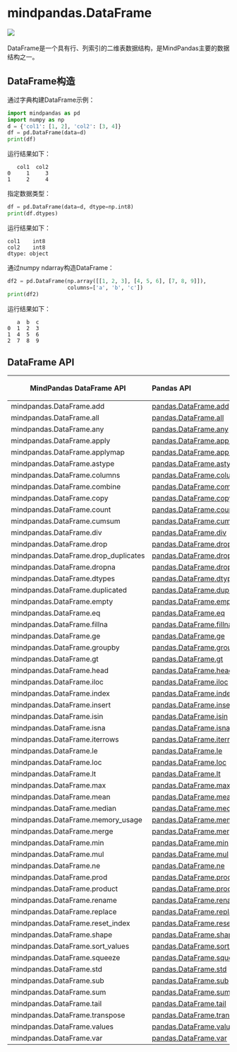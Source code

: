 # mindpandas.DataFrame

<a href="https://gitee.com/mindspore/docs/blob/r2.0/docs/mindpandas/docs/source_zh_cn/mindpandas.DataFrame.md" target="_blank"><img src="https://mindspore-website.obs.cn-north-4.myhuaweicloud.com/website-images/r2.0/resource/_static/logo_source.png"></a>&nbsp;&nbsp;

DataFrame是一个具有行、列索引的二维表数据结构，是MindPandas主要的数据结构之一。

## DataFrame构造

通过字典构建DataFrame示例：

```python
import mindpandas as pd
import numpy as np
d = {'col1': [1, 2], 'col2': [3, 4]}
df = pd.DataFrame(data=d)
print(df)
```

运行结果如下：

```text
   col1  col2
0     1     3
1     2     4
```

指定数据类型：

```python
df = pd.DataFrame(data=d, dtype=np.int8)
print(df.dtypes)
```

运行结果如下：

```text
col1    int8
col2    int8
dtype: object
```

通过numpy ndarray构造DataFrame：

```python
df2 = pd.DataFrame(np.array([[1, 2, 3], [4, 5, 6], [7, 8, 9]]),
                   columns=['a', 'b', 'c'])
print(df2)
```

运行结果如下：

```text
   a  b  c
0  1  2  3
1  4  5  6
2  7  8  9
```

## DataFrame API

| MindPandas DataFrame API             | Pandas API                                                                                                                                                                    | 支持平台 |
|--------------------------------------|:------------------------------------------------------------------------------------------------------------------------------------------------------------------------------|---------------------|
| mindpandas.DataFrame.add             | [pandas.DataFrame.add](https://pandas.pydata.org/pandas-docs/version/1.3.5/reference/api/pandas.DataFrame.add.html#pandas.DataFrame.add)                                      | CPU                 |
| mindpandas.DataFrame.all             | [pandas.DataFrame.all](https://pandas.pydata.org/pandas-docs/version/1.3.5/reference/api/pandas.DataFrame.all.html#pandas.DataFrame.all)                                      | CPU                 |
| mindpandas.DataFrame.any             | [pandas.DataFrame.any](https://pandas.pydata.org/pandas-docs/version/1.3.5/reference/api/pandas.DataFrame.any.html#pandas.DataFrame.any)                                      | CPU                 |
| mindpandas.DataFrame.apply           | [pandas.DataFrame.apply](https://pandas.pydata.org/pandas-docs/version/1.3.5/reference/api/pandas.DataFrame.apply.html#pandas.DataFrame.apply)                                | CPU                 |
| mindpandas.DataFrame.applymap        | [pandas.DataFrame.applymap](https://pandas.pydata.org/pandas-docs/version/1.3.5/reference/api/pandas.DataFrame.applymap.html#pandas.DataFrame.applymap)                       | CPU                 |
| mindpandas.DataFrame.astype          | [pandas.DataFrame.astype](https://pandas.pydata.org/pandas-docs/version/1.3.5/reference/api/pandas.DataFrame.astype.html#pandas.DataFrame.astype)                             | CPU                 |
| mindpandas.DataFrame.columns         | [pandas.DataFrame.columns](https://pandas.pydata.org/pandas-docs/version/1.3.5/reference/api/pandas.DataFrame.columns.html#pandas.DataFrame.columns)                          | CPU                 |
| mindpandas.DataFrame.combine         | [pandas.DataFrame.combine](https://pandas.pydata.org/pandas-docs/version/1.3.5/reference/api/pandas.DataFrame.combine.html#pandas.DataFrame.combine)                          | CPU                 |
| mindpandas.DataFrame.copy            | [pandas.DataFrame.copy](https://pandas.pydata.org/pandas-docs/version/1.3.5/reference/api/pandas.DataFrame.copy.html#pandas.DataFrame.copy)                                   | CPU                 |
| mindpandas.DataFrame.count           | [pandas.DataFrame.count](https://pandas.pydata.org/pandas-docs/version/1.3.5/reference/api/pandas.DataFrame.count.html#pandas.DataFrame.count)                                | CPU                 |
| mindpandas.DataFrame.cumsum          | [pandas.DataFrame.cumsum](https://pandas.pydata.org/pandas-docs/version/1.3.5/reference/api/pandas.DataFrame.cumsum.html#pandas.DataFrame.cumsum)                             | CPU                 |
| mindpandas.DataFrame.div             | [pandas.DataFrame.div](https://pandas.pydata.org/pandas-docs/version/1.3.5/reference/api/pandas.DataFrame.div.html#pandas.DataFrame.div)                                      | CPU                 |
| mindpandas.DataFrame.drop            | [pandas.DataFrame.drop](https://pandas.pydata.org/pandas-docs/version/1.3.5/reference/api/pandas.DataFrame.drop.html#pandas.DataFrame.drop)                                   | CPU                 |
| mindpandas.DataFrame.drop_duplicates | [pandas.DataFrame.drop_duplicates](https://pandas.pydata.org/pandas-docs/version/1.3.5/reference/api/pandas.DataFrame.drop_duplicates.html#pandas.DataFrame.drop_duplicates)  | CPU                 |
| mindpandas.DataFrame.dropna          | [pandas.DataFrame.dropna](https://pandas.pydata.org/pandas-docs/version/1.3.5/reference/api/pandas.DataFrame.dropna.html#pandas.DataFrame.dropna)                             | CPU                 |
| mindpandas.DataFrame.dtypes          | [pandas.DataFrame.dtypes](https://pandas.pydata.org/pandas-docs/version/1.3.5/reference/api/pandas.DataFrame.dtypes.html#pandas.DataFrame.dtypes)                             | CPU                 |
| mindpandas.DataFrame.duplicated      | [pandas.DataFrame.duplicated](https://pandas.pydata.org/pandas-docs/version/1.3.5/reference/api/pandas.DataFrame.duplicated.html#pandas.DataFrame.duplicated)                 | CPU                 |
| mindpandas.DataFrame.empty           | [pandas.DataFrame.empty](https://pandas.pydata.org/pandas-docs/version/1.3.5/reference/api/pandas.DataFrame.empty.html#pandas.DataFrame.empty)                                | CPU                 |
| mindpandas.DataFrame.eq              | [pandas.DataFrame.eq](https://pandas.pydata.org/pandas-docs/version/1.3.5/reference/api/pandas.DataFrame.eq.html#pandas.DataFrame.eq)                                         | CPU                 |
| mindpandas.DataFrame.fillna          | [pandas.DataFrame.fillna](https://pandas.pydata.org/pandas-docs/version/1.3.5/reference/api/pandas.DataFrame.fillna.html#pandas.DataFrame.fillna)                             | CPU                 |
| mindpandas.DataFrame.ge              | [pandas.DataFrame.ge](https://pandas.pydata.org/pandas-docs/version/1.3.5/reference/api/pandas.DataFrame.ge.html#pandas.DataFrame.ge)                                         | CPU                 |
| mindpandas.DataFrame.groupby         | [pandas.DataFrame.groupby](https://pandas.pydata.org/pandas-docs/version/1.3.5/reference/api/pandas.DataFrame.groupby.html#pandas.DataFrame.groupby)                          | CPU                 |
| mindpandas.DataFrame.gt              | [pandas.DataFrame.gt](https://pandas.pydata.org/pandas-docs/version/1.3.5/reference/api/pandas.DataFrame.gt.html#pandas.DataFrame.gt)                                         | CPU                 |
| mindpandas.DataFrame.head            | [pandas.DataFrame.head](https://pandas.pydata.org/pandas-docs/version/1.3.5/reference/api/pandas.DataFrame.head.html#pandas.DataFrame.head)                                   | CPU                 |
| mindpandas.DataFrame.iloc            | [pandas.DataFrame.iloc](https://pandas.pydata.org/pandas-docs/version/1.3.5/reference/api/pandas.DataFrame.iloc.html#pandas.DataFrame.iloc)                                   | CPU                 |
| mindpandas.DataFrame.index           | [pandas.DataFrame.index](https://pandas.pydata.org/pandas-docs/version/1.3.5/reference/api/pandas.DataFrame.index.html#pandas.DataFrame.index)                                | CPU                 |
| mindpandas.DataFrame.insert          | [pandas.DataFrame.insert](https://pandas.pydata.org/pandas-docs/version/1.3.5/reference/api/pandas.DataFrame.insert.html#pandas.DataFrame.insert)                             | CPU                 |
| mindpandas.DataFrame.isin            | [pandas.DataFrame.isin](https://pandas.pydata.org/pandas-docs/version/1.3.5/reference/api/pandas.DataFrame.isin.html#pandas.DataFrame.isin)                                   | CPU                 |
| mindpandas.DataFrame.isna            | [pandas.DataFrame.isna](https://pandas.pydata.org/pandas-docs/version/1.3.5/reference/api/pandas.DataFrame.isna.html#pandas.DataFrame.isna)                                   | CPU                 |
| mindpandas.DataFrame.iterrows        | [pandas.DataFrame.iterrows](https://pandas.pydata.org/pandas-docs/version/1.3.5/reference/api/pandas.DataFrame.iterrows.html#pandas.DataFrame.iterrows)                       | CPU                 |
| mindpandas.DataFrame.le              | [pandas.DataFrame.le](https://pandas.pydata.org/pandas-docs/version/1.3.5/reference/api/pandas.DataFrame.le.html#pandas.DataFrame.le)                                         | CPU                 |
| mindpandas.DataFrame.loc             | [pandas.DataFrame.loc](https://pandas.pydata.org/pandas-docs/version/1.3.5/reference/api/pandas.DataFrame.loc.html#pandas.DataFrame.loc)                                      | CPU                 |
| mindpandas.DataFrame.lt              | [pandas.DataFrame.lt](https://pandas.pydata.org/pandas-docs/version/1.3.5/reference/api/pandas.DataFrame.lt.html#pandas.DataFrame.lt)                                         | CPU                 |
| mindpandas.DataFrame.max             | [pandas.DataFrame.max](https://pandas.pydata.org/pandas-docs/version/1.3.5/reference/api/pandas.DataFrame.max.html#pandas.DataFrame.max)                                      | CPU                 |
| mindpandas.DataFrame.mean            | [pandas.DataFrame.mean](https://pandas.pydata.org/pandas-docs/version/1.3.5/reference/api/pandas.DataFrame.mean.html#pandas.DataFrame.mean)                                   | CPU                 |
| mindpandas.DataFrame.median          | [pandas.DataFrame.median](https://pandas.pydata.org/pandas-docs/version/1.3.5/reference/api/pandas.DataFrame.median.html#pandas.DataFrame.median)                             | CPU                 |
| mindpandas.DataFrame.memory_usage    | [pandas.DataFrame.memory_usage](https://pandas.pydata.org/pandas-docs/version/1.3.5/reference/api/pandas.DataFrame.memory_usage.html#pandas.DataFrame.memory_usage)           | CPU                 |
| mindpandas.DataFrame.merge           | [pandas.DataFrame.merge](https://pandas.pydata.org/pandas-docs/version/1.3.5/reference/api/pandas.DataFrame.merge.html#pandas.DataFrame.merge)                                | CPU                 |
| mindpandas.DataFrame.min             | [pandas.DataFrame.min](https://pandas.pydata.org/pandas-docs/version/1.3.5/reference/api/pandas.DataFrame.min.html#pandas.DataFrame.min)                                      | CPU                 |
| mindpandas.DataFrame.mul             | [pandas.DataFrame.mul](https://pandas.pydata.org/pandas-docs/version/1.3.5/reference/api/pandas.DataFrame.mul.html#pandas.DataFrame.mul)                                      | CPU                 |
| mindpandas.DataFrame.ne              | [pandas.DataFrame.ne](https://pandas.pydata.org/pandas-docs/version/1.3.5/reference/api/pandas.DataFrame.ne.html#pandas.DataFrame.ne)                                         | CPU                 |
| mindpandas.DataFrame.prod            | [pandas.DataFrame.prod](https://pandas.pydata.org/pandas-docs/version/1.3.5/reference/api/pandas.DataFrame.prod.html#pandas.DataFrame.prod)                                   | CPU                 |
| mindpandas.DataFrame.product         | [pandas.DataFrame.product](https://pandas.pydata.org/pandas-docs/version/1.3.5/reference/api/pandas.DataFrame.product.html#pandas.DataFrame.product)                          | CPU                 |
| mindpandas.DataFrame.rename          | [pandas.DataFrame.rename](https://pandas.pydata.org/pandas-docs/version/1.3.5/reference/api/pandas.DataFrame.rename.html#pandas.DataFrame.rename)                             | CPU                 |
| mindpandas.DataFrame.replace         | [pandas.DataFrame.replace](https://pandas.pydata.org/pandas-docs/version/1.3.5/reference/api/pandas.DataFrame.replace.html#pandas.DataFrame.replace)                          | CPU                 |
| mindpandas.DataFrame.reset_index     | [pandas.DataFrame.reset_index](https://pandas.pydata.org/pandas-docs/version/1.3.5/reference/api/pandas.DataFrame.reset_index.html#pandas.DataFrame.reset_index)              | CPU                 |
| mindpandas.DataFrame.shape           | [pandas.DataFrame.shape](https://pandas.pydata.org/pandas-docs/version/1.3.5/reference/api/pandas.DataFrame.shape.html#pandas.DataFrame.shape)                                | CPU                 |
| mindpandas.DataFrame.sort_values     | [pandas.DataFrame.sort_values](https://pandas.pydata.org/pandas-docs/version/1.3.5/reference/api/pandas.DataFrame.sort_values.html#pandas.DataFrame.sort_values)              | CPU                 |
| mindpandas.DataFrame.squeeze         | [pandas.DataFrame.squeeze](https://pandas.pydata.org/pandas-docs/version/1.3.5/reference/api/pandas.DataFrame.squeeze.html#pandas.DataFrame.squeeze)                          | CPU                 |
| mindpandas.DataFrame.std             | [pandas.DataFrame.std](https://pandas.pydata.org/pandas-docs/version/1.3.5/reference/api/pandas.DataFrame.std.html#pandas.DataFrame.std)                                      | CPU                 |
| mindpandas.DataFrame.sub             | [pandas.DataFrame.sub](https://pandas.pydata.org/pandas-docs/version/1.3.5/reference/api/pandas.DataFrame.sub.html#pandas.DataFrame.sub)                                      | CPU                 |
| mindpandas.DataFrame.sum             | [pandas.DataFrame.sum](https://pandas.pydata.org/pandas-docs/version/1.3.5/reference/api/pandas.DataFrame.sum.html#pandas.DataFrame.sum)                                      | CPU                 |
| mindpandas.DataFrame.tail            | [pandas.DataFrame.tail](https://pandas.pydata.org/pandas-docs/version/1.3.5/reference/api/pandas.DataFrame.tail.html#pandas.DataFrame.tail)                                   | CPU                 |
| mindpandas.DataFrame.transpose       | [pandas.DataFrame.transpose](https://pandas.pydata.org/pandas-docs/version/1.3.5/reference/api/pandas.DataFrame.transpose.html#pandas.DataFrame.transpose)                    | CPU                 |
| mindpandas.DataFrame.values          | [pandas.DataFrame.values](https://pandas.pydata.org/pandas-docs/version/1.3.5/reference/api/pandas.DataFrame.values.html#pandas.DataFrame.values)                             | CPU                 |
| mindpandas.DataFrame.var             | [pandas.DataFrame.var](https://pandas.pydata.org/pandas-docs/version/1.3.5/reference/api/pandas.DataFrame.var.html#pandas.DataFrame.var)                                      | CPU                 |
